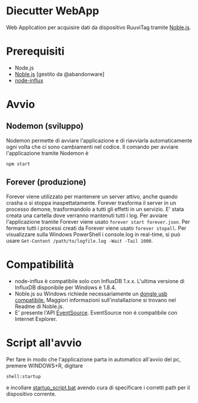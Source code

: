 # Diecutter WebApp

Web Application per acquisire dati da dispositivo RuuviTag tramite [Noble.js](https://github.com/abandonware/noble).

# Prerequisiti
* Node.js
* [Noble.js](https://github.com/abandonware/noble) [gestito da @abandonware]
* [node-influx](https://github.com/node-influx/node-influx)

# Avvio
## Nodemon (sviluppo)
Nodemon permette di avviare l'applicazione e di riavviarla automaticamente ogni volta che ci sono cambiamenti nel codice.
Il comando per avviare l'applicazione tramite Nodemon è
```
npm start
```

## Forever (produzione)
Forever viene utilizzato per mantenere un server attivo, anche quando crasha o si stoppa inaspettatamente. Forever trasforma il server in un processo demone, trasformandolo a tutti gli effetti in un servizio. E' stata creata una cartella dove verranno mantenuti tutti i log.
Per avviare l'applicazione tramite Forever viene usato ```forever start forever.json```.
Per fermare tutti i processi creati da Forever viene usato ```forever stopall```.
Per visualizzare sulla Windows PowerShell i console.log in real-time, si può usare ```Get-Content /path/to/logfile.log -Wait -Tail 1000```.

# Compatibilità
* node-influx è compatibile solo con InfluxDB 1.x.x. L'ultima versione di InfluxDB disponibile per Windows è 1.8.4.
* Noble.js su Windows richiede necessariamente un [dongle usb compatibile.](https://github.com/abandonware/node-bluetooth-hci-socket#windows) Maggiori informazioni sull'installazione si trovano nel Readme di Noble.js.
* E' presente l'API [EventSource](https://developer.mozilla.org/en-US/docs/Web/API/EventSource). EventSource non è compatibile con Internet Explorer.

# Script all'avvio
Per fare in modo che l'applicazione parta in automatico all'avvio del pc, premere WINDOWS+R, digitare

```
shell:startup
```
e incollare [startup_script.bat](./startup_script.bat) avendo cura di specificare i corretti path per il dispositivo corrente.